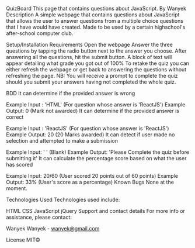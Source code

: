 QuizBoard
This page that contains questions about JavaScript.
By Wanyek
Description
A simple webpage that contains questions about JavaScript that allows the user to answer questions from a multiple choice questions that I have would have created. Made to be used by a certain highschool's after-school computer club.

Setup/Installation Requirements
Open the webpage
Answer the three questions by tapping the radio button next to the answer you choose.
After answering all the questions, hit the submit button.
A block of text will appear detailing what grade you got out of 100%
To retake the quiz you can either refresh the webpage or get back to answering the questions without refreshing the page.
NB: You will receive a prompt to complete the quiz should you submit your answers having not completed the whole quiz.

BDD
It can determine if the provided answer is wrong

Example Input : 'HTML' (For question whose answer is 'ReactJS')
Example Output: 0 (Mark not awarded)
It can determine if the provided answer is correct

Example Input : 'ReactJS' (For question whose answer is 'ReactJS')
Example Output: 20 (20 Marks awarded)
It can detect if user made no selection and attempted to make a submission

Example Input: ' ' (Blank)
Example Output: 'Please Complete the quiz before submitting it'
It can calculate the percentage score based on what the user has scored

Example Input: 20/60 (User scored 20 points out of 60 points)
Example Output: 33% (User's score as a percentage)
Known Bugs
None at the moment.

Technologies Used
Technologies used include:

HTML
CSS
JavaScript
jQuery
Support and contact details
For more info or assistance, please contact:

Wanyek Wanyek - wanyek@gmail.com

License
MIT©

